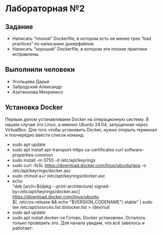 # Лабораторная №2

## Задание
* Написать “плохой” Dockerfile, в котором есть не менее трех “bad practices” по написанию докерфайлов.
* Написать “хороший” Dockerfile, в котором эти плохие практики исправлены.

## Выполнили человеки
* Усольцева Дарья
* Забродский Александр
* Азатжонова Мехринисо

## Установка Docker
Первым делом устанавливаем Docker на операционную систему. В нашем случае это Linux, а именно Ubuntu 24.04, запущенная через VirtualBox. Для того чтобы установить Docker, нужно открыть терминал и поочерёдно ввести список команд:
* sudo apt update
* sudo apt install apt-transport-https ca-certificates curl software-properties-common
* sudo install -m 0755 -d /etc/apt/keyrings
* sudo curl -fsSL https://download.docker.com/linux/ubuntu/gpg -o /etc/apt/keyrings/docker.asc
* sudo chmod a+r /etc/apt/keyrings/docker.asc
* echo \
  "deb [arch=$(dpkg --print-architecture) signed-by=/etc/apt/keyrings/docker.asc] https://download.docker.com/linux/ubuntu \
  $(. /etc/os-release && echo "$VERSION_CODENAME") stable" | sudo tee /etc/apt/sources.list.d/docker.list > /dev/null
* sudo apt update
* sudo apt install docker-ce
Готово, Docker установлен. Осталось только проверить это. Для начала увидим, что всё завелось и работает:
